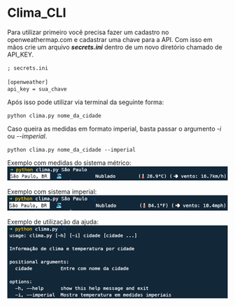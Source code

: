 # Clima_CLI

Para utilizar primeiro você precisa fazer um cadastro no openweathermap.com e cadastrar uma chave para a API. Com isso em mãos crie um arquivo ***secrets.ini*** dentro de um novo diretório chamado de API_KEY.

```
; secrets.ini

[openweather]
api_key = sua_chave
```

Após isso pode utilizar via terminal da seguinte forma:

```
python clima.py nome_da_cidade
```
Caso queira as medidas em formato imperial, basta passar o argumento *-i* ou *--imperial*.
```
python clima.py nome_da_cidade --imperial
```
Exemplo com medidas do sistema métrico:
![captura1](./imagens/captura_001.PNG)

Exemplo com sistema imperial:
![captura2](./imagens/captura_002.PNG)

Exemplo de utilização da ajuda:
![captura3](./imagens/captura_003.PNG)
